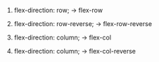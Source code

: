 1. flex-direction: row;
   -> flex-row

2. flex-direction: row-reverse;
   -> flex-row-reverse

3. flex-direction: column;
   -> flex-col

4. flex-direction: column;
   -> flex-col-reverse
